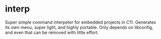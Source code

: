 # interp
Super simple command interpeter for embedded projects in C11. Generates its own menu, super light, and highly portable. Only depends on libconfig, and even that can be removed with little effort.

